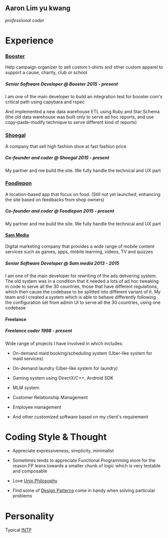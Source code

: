 ## Aaron Lim yu kwang
*professional coder*


# Experience

### [Booster](http://www.booster.com)
Help campaign organizer to sell custom t-shirts and other custom apparel to support a cause, charity, club or school

##### Senior Software Developer @ *Booster 2015 - present*
I am one of the main developer to build an integration test for booster.com's critical path using capybara and rspec

And implemented a new data warehouse ETL using Ruby and Star Schema (the old data warehouse was built only to serve ad hoc reports, and  use copy-paste-modify technique to serve different kind of reports)

### [Shoegal](http://www.shoegal.com)
A company that sell high fashion shoe at fast fashion price

##### Co-founder and coder @ Shoegal *2015 - present*
My partner and me build the site. We fully handle the technical and UX part


### [Foodiepon](http://www.foodiepon.com)
A location-based app that focus on food. (Still not yet launched, enhancing the site based on feedbacks from shop owners)

##### Co-founder and coder @ Foodiepon *2015 - present*
My partner and me build the site. We fully handle the technical and UX part

#### [Sam Media](http://www.sam-media.com)
Digital marketing company that provides a wide range of mobile content services such as games, apps, mobile learning, videos, TV and quizzes
##### Senior Software Developer @ *Sam media 2013 - 2015*
I am one of the main developer for rewriting of the ads delivering system. The old system was in a condition that it needed a lots of ad hoc tweaking in code to serve all the 30 countries, those that have different regulations, which then cause the codebase to be splitted into different variant of it. My team and I created a system which is able to behave differently following the configuration set from admin UI to serve all the 30 countries, using one codebase

#### Freelance
##### Freelance coder *1998 - present*

Wide range of projects I have involved in which includes:

 - On-demand maid booking/scheduling system (Uber-like system for maid services)

 - On-demand laundry (Uber-like system for laundry)

 - Gaming system using DirectX/C++, Android SDK

 - MLM system

 - Customer Relationship Management

 - Employee management

 - And other customized software based on my client's requirement


 # Coding Style & Thought

 - Appreciate expressiveness, simplicity, minimalist

 - Sometimes tends to appreciate Functional Programming more for the reason FP leans towards a smaller chunk of logic which is very testable and composable

 - Love [Unix Philosophy](https://en.wikipedia.org/wiki/Unix_philosophy)

 - Find some of [Design Patterns](https://en.wikipedia.org/wiki/Design_Patterns) come in handy when solving particular problems


 # Personality
 Typical [INTP](https://www.16personalities.com/intp-personality)
